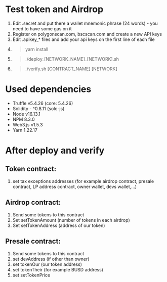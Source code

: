 # Test token and Airdrop

1. Edit .secret and put there a wallet mnemonic phrase (24 words) - you need to have some gas on it
2. Register on polygonscan.com, bscscan.com and create a new API keys
3. Edit .apikey_* files and add your api keys on the first line of each file
4. > yarn install
5. > ./deploy_[NETWORK_NAME]_[NETWORK].sh
6. > ./verify.sh [CONTRACT_NAME] [NETWORK]

# Used dependencies

- Truffle v5.4.26 (core: 5.4.26)
- Solidity - ^0.8.11 (solc-js)
- Node v16.13.1
- NPM 8.3.0
- Web3.js v1.5.3
- Yarn 1.22.17

# After deploy and verify

## Token contract:
1. set tax exceptions addresses (for example airdrop contract, presale contract, LP address contract, owner wallet, devs wallet,...)

## Airdrop contract:
1. Send some tokens to this contract
2. Set setTokenAmount (number of tokens in each airdrop)
3. Set setTokenAddress (address of our token)

## Presale contract:
1. Send some tokens to this contract
2. set devAddress (if other than owner)
3. set tokenOur (our token address)
4. set tokenTheir (for example BUSD address)
5. set setTokenPrice